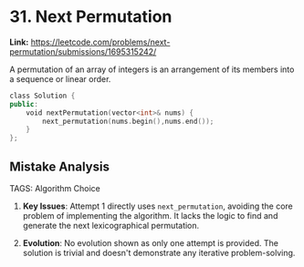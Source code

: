 # 31. Next Permutation

**Link:** https://leetcode.com/problems/next-permutation/submissions/1695315242/

A permutation of an array of integers is an arrangement of its members into a sequence or linear order.

```cpp
class Solution {
public:
    void nextPermutation(vector<int>& nums) {
        next_permutation(nums.begin(),nums.end());
    }
};
```

## Mistake Analysis

TAGS: Algorithm Choice

1. **Key Issues**: Attempt 1 directly uses `next_permutation`,  avoiding the core problem of implementing the algorithm. It lacks the logic to find and generate the next lexicographical permutation.

2. **Evolution**: No evolution shown as only one attempt is provided.  The solution is trivial and doesn't demonstrate any iterative problem-solving.

